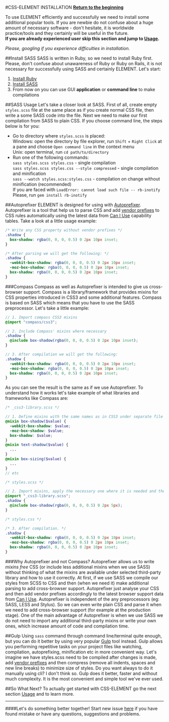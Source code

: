 #CSS-ELEMENT INSTALLATION**[Return to the beginning](https://github.com/kalopsia/element/blob/master/docs/0_preface.md)**<br/>To use ELEMENT efficiently and successfully we need to install some additional popular tools. If you are newbie do not confuse about a huge amount of necessary software - don't hesitate, it is worldwide practice/tools and they certainly will be useful in the future.<br/>**If you are already experienced user skip this section and jump to [Usage](https://github.com/kalopsia/element/blob/master/docs/3_usage.md).***Please, googling if you experience difficulties in installation.*##Install SASSSASS is written in Ruby, so we need to install Ruby first. Please, don't confuse about unawareness of Ruby or Ruby on Rails, it is not necessary for successfully using SASS and certainly ELEMENT. Let's start:1. [Install Ruby](https://www.ruby-lang.org/en/installation/)2. [Install SASS](http://sass-lang.com/install)3. From now on you can use GUI **application** or **command line** to make compilations##SASS UsageLet's take a closer look at SASS. First of all, create empty ``styles.scss`` file at the same place as if you create normal CSS file, then write a some SASS code into the file. Next we need to make our first compilation from SASS to plain CSS. If you choose command line, the steps below is for you:* Go to directory where ``styles.scss`` is placed:<br/>  Windows: open the directory by file explorer, run ``Shift`` + ``Right Click`` at a pane and choose ``Open command line`` in the context menu<br/>  Unix: open terminal, run ``cd path/to/directory``* Run one of the following commands:<br/>  ``sass styles.scss styles.css`` - single compilation<br/>  ``sass styles.scss styles.css --style compressed`` - single compilation and minification<br/>  ``sass --watch styles.scss:styles.css`` - compilation on change without minification (recommended)<br/>  If you are faced with ``LoadError: cannot load such file -- rb-inotify``<br/>  Please, run ``gem install rb-inotify``##AutoprefixerELEMENT is designed for using with [Autoprefixer](https://github.com/ai/autoprefixer). Autoprefixer is a tool that help us to parse CSS and add [vendor prefixes](http://webdesign.about.com/od/css/a/css-vendor-prefixes.htm) to CSS rules automatically using the latest data from [Can I Use](http://caniuse.com/) capability tables. Take a look at a little usage example:```CSS/* Write any CSS property without vendor prefixes */.shadow {  box-shadow: rgba(0, 0, 0, 0.5) 0 2px 10px inset;}/* After parsing we will get the following: */.shadow {  -webkit-box-shadow: rgba(0, 0, 0, 0.5) 0 2px 10px inset;  -moz-box-shadow: rgba(0, 0, 0, 0.5) 0 2px 10px inset;  box-shadow: rgba(0, 0, 0, 0.5) 0 2px 10px inset;}```###CompassCompass as well as Autoprefixer is intended to give us cross-browser support. Compass is a library/framework that provides mixins for CSS properties introduced in CSS3 and some additional features. Compass is based on SASS which means that you have to use the SASS preprocessor. Let's take a little example:```SCSS// 1. Import compass CSS3 mixins@import "compass/css3";// 2. Include Compass' mixins where necessary.shadow {  @include box-shadow(rgba(0, 0, 0, 0.5) 0 2px 10px inset);}// 3. After compilation we will get the following:.shadow {  -webkit-box-shadow: rgba(0, 0, 0, 0.5) 0 2px 10px inset;  -moz-box-shadow: rgba(0, 0, 0, 0.5) 0 2px 10px inset;  box-shadow: rgba(0, 0, 0, 0.5) 0 2px 10px inset;}```As you can see the result is the same as if we use Autoprefixer. To understand how it works let's take example of what libraries and frameworks like Compass are:```SCSS/* _css3-library.scss */// 1. Define mixins with the same names as in CSS3 under separate file@mixin box-shadow($value) {  -webkit-box-shadow: $value;  -moz-box-shadow: $value;  box-shadow: $value;}@mixin text-shadow($value) {  ...}@mixin box-sizing($value) {  ...}// etc``````SCSS/* styles.scss */// 2. Import mixins, apply the necessary one where it is needed and then make compilation@import "_css3-library.scss";.shadow {  @include box-shadow(rgba(0, 0, 0, 0.5) 0 2px 5px);}``````CSS/* styles.css *//* 3. After compilation. */.shadow {  -webkit-box-shadow: rgba(0, 0, 0, 0.5) 0 2px 10px inset;  -moz-box-shadow: rgba(0, 0, 0, 0.5) 0 2px 10px inset;  box-shadow: rgba(0, 0, 0, 0.5) 0 2px 10px inset;}```###Why Autoprefixer and not Compass?Autoprefixer allows us to write *mixins free* CSS (or include less additional mixins when we use SASS) without thinking of what the mixins are available under selected third-party library and how to use it correctly. At first, if we use SASS we compile our styles from SCSS to CSS and then (when we need it) make additional parsing to add cross-browser support. Autoprefixer just analyse your CSS and then add vendor prefixes accordingly to the latest browser support data from [Can I Use](http://caniuse.com/). Autoprefixer is independent of the any preprocessors (eg: SASS, LESS and Stylus). So we can even write plain CSS and parse it when we need to add cross-browser support (for example at the production stage). One of the main advantage of Autoprefixer is when we use SASS we do not need to import any additional third-party mixins or write your own ones, which increase amount of code and compilation time.##GulpUsing `sass` command through command line/terminal quite enough, but you can do it better by using very popular [Gulp](http://gulpjs.com/) tool instead. Gulp allows you performing repetitive tasks on your project files like watching, compilation, autoprefixing, minification etc in more convenient way. Let's imagine we have styles.scss need to be compiled after changes is made, add [vendor prefixes](http://webdesign.about.com/od/css/a/css-vendor-prefixes.htm) and then compress (remove all indents, spaces and new line breaks) to minimize size of styles. Do you want always to do it manually using cli? I don't think so. Gulp does it better, faster and without much complexity. It is the most convenient and simple tool we've ever used.##So What Next?To actually get started with CSS-ELEMENT go the next section [Usage](https://github.com/kalopsia/element/blob/master/docs/2_usage.md) and to learn more.---####Let's do something better together!Start new issue [here](https://github.com/kalopsia/element/issues/new) if you have found mistake or have any questions, suggestions and problems.